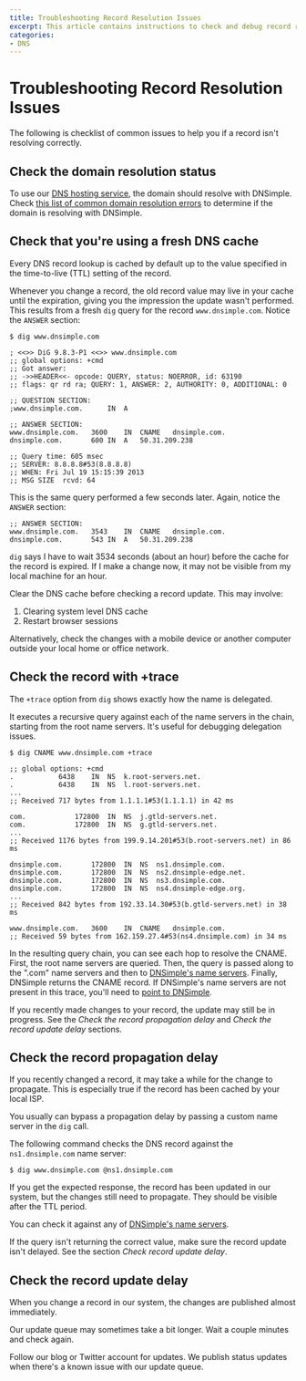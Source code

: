 ```yaml
---
title: Troubleshooting Record Resolution Issues
excerpt: This article contains instructions to check and debug record resolution issues.
categories:
- DNS
---
```


# Troubleshooting Record Resolution Issues

The following is checklist of common issues to help you if a record isn't resolving correctly.


## Check the domain resolution status

To use our [DNS hosting service](/articles/dns-hosting), the domain should resolve with DNSimple. Check [this list of common domain resolution errors](/articles/domain-resolution-issues) to determine if the domain is resolving with DNSimple.


## Check that you're using a fresh DNS cache

Every DNS record lookup is cached by default up to the value specified in the time-to-live (TTL) setting of the record.

Whenever you change a record, the old record value may live in your cache until the expiration, giving you the impression the update wasn't performed. This results from a fresh `dig` query for the record `www.dnsimple.com`. Notice the `ANSWER` section:

~~~
$ dig www.dnsimple.com

; <<>> DiG 9.8.3-P1 <<>> www.dnsimple.com
;; global options: +cmd
;; Got answer:
;; ->>HEADER<<- opcode: QUERY, status: NOERROR, id: 63190
;; flags: qr rd ra; QUERY: 1, ANSWER: 2, AUTHORITY: 0, ADDITIONAL: 0

;; QUESTION SECTION:
;www.dnsimple.com.      IN  A

;; ANSWER SECTION:
www.dnsimple.com.   3600    IN  CNAME   dnsimple.com.
dnsimple.com.       600 IN  A   50.31.209.238

;; Query time: 605 msec
;; SERVER: 8.8.8.8#53(8.8.8.8)
;; WHEN: Fri Jul 19 15:15:39 2013
;; MSG SIZE  rcvd: 64
~~~

This is the same query performed a few seconds later. Again, notice the `ANSWER` section:

~~~
;; ANSWER SECTION:
www.dnsimple.com.   3543    IN  CNAME   dnsimple.com.
dnsimple.com.       543 IN  A   50.31.209.238
~~~

`dig` says I have to wait 3534 seconds (about an hour) before the cache for the record is expired. If I make a change now, it may not be visible from my local machine for an hour.

Clear the DNS cache before checking a record update. This may involve:

1. Clearing system level DNS cache
1. Restart browser sessions

Alternatively, check the changes with a mobile device or another computer outside your local home or office network.


## Check the record with +trace

The `+trace` option from `dig` shows exactly how the name is delegated.

It executes a recursive query against each of the name servers in the chain, starting from the root name servers. It's useful for debugging delegation issues.

~~~
$ dig CNAME www.dnsimple.com +trace

;; global options: +cmd
.           6438    IN  NS  k.root-servers.net.
.           6438    IN  NS  l.root-servers.net.
...
;; Received 717 bytes from 1.1.1.1#53(1.1.1.1) in 42 ms

com.            172800  IN  NS  j.gtld-servers.net.
com.            172800  IN  NS  g.gtld-servers.net.
...
;; Received 1176 bytes from 199.9.14.201#53(b.root-servers.net) in 86 ms

dnsimple.com.       172800  IN  NS  ns1.dnsimple.com.
dnsimple.com.       172800  IN  NS  ns2.dnsimple-edge.net.
dnsimple.com.       172800  IN  NS  ns3.dnsimple.com.
dnsimple.com.       172800  IN  NS  ns4.dnsimple-edge.org.
...
;; Received 842 bytes from 192.33.14.30#53(b.gtld-servers.net) in 38 ms

www.dnsimple.com.   3600    IN  CNAME   dnsimple.com.
;; Received 59 bytes from 162.159.27.4#53(ns4.dnsimple.com) in 34 ms
~~~

In the resulting query chain, you can see each hop to resolve the CNAME. First, the root name servers are queried. Then, the query is passed along to the ".com" name servers and then to [DNSimple's name servers](/articles/dnsimple-nameservers). Finally, DNSimple returns the CNAME record. If DNSimple's name servers are not present in this trace, you'll need to [point to DNSimple](/articles/pointing-domain-to-dnsimple).

If you recently made changes to your record, the update may still be in progress. See the *Check the record propagation delay* and *Check the record update delay* sections.


## Check the record propagation delay

If you recently changed a record, it may take a while for the change to propagate. This is especially true if the record has been cached by your local ISP.

You usually can bypass a propagation delay by passing a custom name server in the `dig` call.

The following command checks the DNS record against the `ns1.dnsimple.com` name server:

~~~
$ dig www.dnsimple.com @ns1.dnsimple.com
~~~

If you get the expected response, the record has been updated in our system, but the changes still need to propagate. They should be visible after the TTL period.

You can check it against any of [DNSimple's name servers](/articles/dnsimple-nameservers).

If the query isn't returning the correct value, make sure the record update isn't delayed. See the section *Check record update delay*.


## Check the record update delay

When you change a record in our system, the changes are published almost immediately.

Our update queue may sometimes take a bit longer. Wait a couple minutes and check again.

Follow our blog or Twitter account for updates. We publish status updates when there's a known issue with our update queue.
